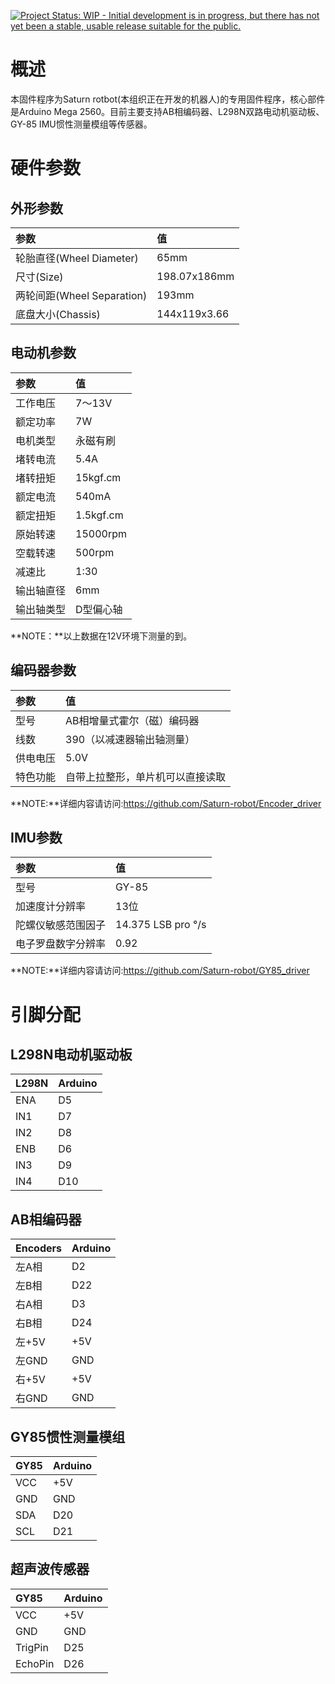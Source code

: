 [![Project Status: WIP - Initial development is in progress, but there has not yet been a stable, usable release suitable for the public.](http://www.repostatus.org/badges/latest/wip.svg)](http://www.repostatus.org/#wip)

# 概述

本固件程序为Saturn rotbot(本组织正在开发的机器人)的专用固件程序，核心部件是Arduino Mega 2560。目前主要支持AB相编码器、L298N双路电动机驱动板、GY-85 IMU惯性测量模组等传感器。

# 硬件参数

## 外形参数

| 参数 | 值 |
| :------------- | :------------- |
| 轮胎直径(Wheel Diameter)       | 65mm      |
| 尺寸(Size) | 198.07x186mm |
| 两轮间距(Wheel Separation) | 193mm |
| 底盘大小(Chassis) | 144x119x3.66 |

## 电动机参数

| 参数     | 值  |
| :------------- | :------------- |
| 工作电压  | 7～13V  |
|额定功率 | 7W|
|电机类型 | 永磁有刷|
|堵转电流|5.4A|
|堵转扭矩|15kgf.cm|
|额定电流|540mA|
|额定扭矩|1.5kgf.cm|
|原始转速|15000rpm|
|空载转速|500rpm|
|减速比|1:30|
|输出轴直径|6mm|
|输出轴类型|D型偏心轴|

**NOTE：**以上数据在12V环境下测量的到。

## 编码器参数

|参数|值|
|:-------|:-----|
|型号|AB相增量式霍尔（磁）编码器|
|线数|390（以减速器输出轴测量）|
|供电电压|5.0V|
|特色功能|自带上拉整形，单片机可以直接读取|

**NOTE:**详细内容请访问:<https://github.com/Saturn-robot/Encoder_driver>

## IMU参数

|参数|值|
|:-------|:-----|
|型号|GY-85|
|加速度计分辨率|13位|
|陀螺仪敏感范围因子|14.375 LSB pro °/s|
|电子罗盘数字分辨率|0.92|

**NOTE:**详细内容请访问:<https://github.com/Saturn-robot/GY85_driver>

# 引脚分配

## L298N电动机驱动板


| L298N     | Arduino  |
| :------------- | :------------- |
| ENA | D5 |
| IN1 | D7 |
| IN2 | D8 |
| ENB | D6 |
| IN3 | D9 |
| IN4 | D10 |

## AB相编码器

| Encoders | Arduino  |
| :------------- | :------------- |
| 左A相 | D2 |
| 左B相 | D22 |
| 右A相 | D3 |
| 右B相 | D24 |
| 左+5V  | +5V |
| 左GND | GND |
| 右+5V  | +5V |
| 右GND | GND |

## GY85惯性测量模组

| GY85 | Arduino  |
| :------------- | :------------- |
| VCC | +5V |
| GND | GND |
| SDA | D20 |
| SCL | D21 |

## 超声波传感器

| GY85 | Arduino  |
| :------------- | :------------- |
| VCC | +5V |
| GND | GND |
| TrigPin | D25 |
| EchoPin | D26 |
